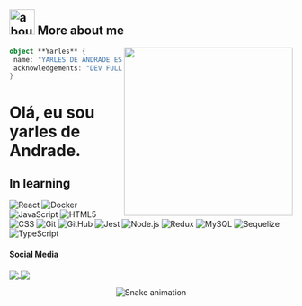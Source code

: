 ## <img width="45" alt="about" src="https://raw.github.com/elizarov/elizarov/master/about.png"> More about me

<img align="right" width="300" src="https://i2.wp.com/allhtaccess.info/wp-content/uploads/2018/03/programming.gif?fit=1281%2C716&ssl=1" />


```kotlin
object **Yarles** {
 name: "YARLES DE ANDRADE ESPIRITO SANTO"
 acknowledgements: "DEV FULL STACK"
}
```
<h1>Olá, eu sou yarles de Andrade.</h1>

## **In learning**

![React](https://img.shields.io/badge/-React-333333?style=flat&logo=react)
![Docker](https://img.shields.io/badge/-Docker-333333?style=flat&logo=docker)
![JavaScript](https://img.shields.io/badge/-JavaScript-333333?style=flat&logo=javascript)
![HTML5](https://img.shields.io/badge/-HTML5-333333?style=flat&logo=HTML5)
![CSS](https://img.shields.io/badge/-CSS-333333?style=flat&logo=CSS3&logoColor=1572B6)
![Git](https://img.shields.io/badge/-Git-333333?style=flat&logo=git)
![GitHub](https://img.shields.io/badge/-GitHub-333333?style=flat&logo=github)
![Jest](https://img.shields.io/badge/-Jest-333333?style=flat&logo=Jest)
![Node.js](https://img.shields.io/badge/-Node.js-333333?style=flat&logo=Node.js)
![Redux](https://img.shields.io/badge/-Redux-333333?style=flat&logo=redux)
![MySQL](https://img.shields.io/badge/-MySQL-333333?style=flat&logo=mysql)
![Sequelize](https://img.shields.io/badge/-Sequelize-333333?style=flat&logo=sequelize)
![TypeScript](https://img.shields.io/badge/-TypeScript-333333?style=flat&logo=typescript)



#### Social Media

<p align="left">
<a href="https://www.instagram.com/yarles_es/">
    <img
      align="center"
      src="https://img.shields.io/badge/Instagram-1C1C1C?style=for-the-badge&logo=instagram&logoColor=00FFFF"
      target="_blank"
    />
  </a>
  
  <a href="https://www.linkedin.com/in/yarles-de-andrade-espirito-santo-2652b2231/">
    <img
         align="center"
         src="https://img.shields.io/badge/LinkedIn-1C1C1C?style=for-the-badge&logo=linkedin&logoColor=00FFFF"
         target="_blank"
         />
  </a>
   
   
 
  </p>


<div align="center">
  
  ![Snake animation](https://github.com/danielbped/danielbped/blob/output/github-contribution-grid-snake.svg)
  
</div>

